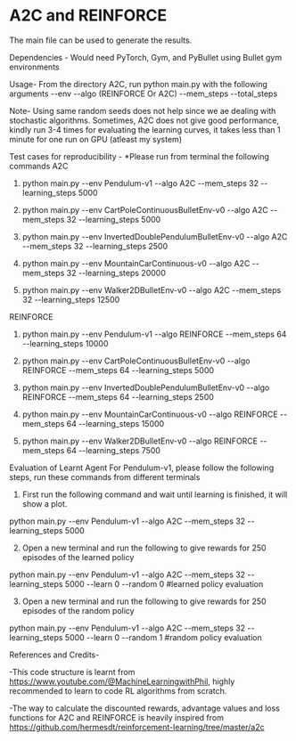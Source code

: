 # A2C and REINFORCE

The main file can be used to generate the results. 

Dependencies - Would need PyTorch, Gym, and PyBullet using Bullet gym environments

Usage- From the directory A2C, run python main.py with the following arguments
--env
--algo (REINFORCE Or A2C)
--mem_steps
--total_steps

Note- Using same random seeds does not help since we ae dealing with stochastic algorithms. Sometimes, A2C does not give good performance, kindly run 3-4 times for evaluating the learning curves, it takes less than 1 minute for one run on GPU (atleast my system)


Test cases for reproducibility - 
*Please run from terminal the following commands
A2C
1) python main.py --env Pendulum-v1 --algo A2C --mem_steps 32 --learning_steps 5000

2) python main.py --env CartPoleContinuousBulletEnv-v0 --algo A2C --mem_steps 32 --learning_steps 5000

3) python main.py --env InvertedDoublePendulumBulletEnv-v0 --algo A2C --mem_steps 32 --learning_steps 2500

4) python main.py --env MountainCarContinuous-v0 --algo A2C --mem_steps 32 --learning_steps 20000

5) python main.py --env Walker2DBulletEnv-v0 --algo A2C --mem_steps 32 --learning_steps 12500

REINFORCE
1) python main.py --env Pendulum-v1 --algo REINFORCE --mem_steps 64 --learning_steps 10000

2) python main.py --env CartPoleContinuousBulletEnv-v0 --algo REINFORCE --mem_steps 64 --learning_steps 5000

3) python main.py --env InvertedDoublePendulumBulletEnv-v0 --algo REINFORCE --mem_steps 64 --learning_steps 2500

4) python main.py --env MountainCarContinuous-v0 --algo REINFORCE --mem_steps 64 --learning_steps 15000

5) python main.py --env Walker2DBulletEnv-v0 --algo REINFORCE --mem_steps 64 --learning_steps 7500



Evaluation of Learnt Agent
For Pendulum-v1, please follow the following steps, run these commands from different terminals

1) First run the following command and wait until learning is finished, it will show a plot.

python main.py --env Pendulum-v1 --algo A2C --mem_steps 32 --learning_steps 5000

2) Open a new terminal and run the following to give rewards for 250 episodes of the learned policy

python main.py --env Pendulum-v1 --algo A2C --mem_steps 32 --learning_steps 5000 --learn 0 --random 0
#learned policy evaluation

3) Open a new terminal and run the following to give rewards for 250 episodes of the random policy

python main.py --env Pendulum-v1 --algo A2C --mem_steps 32 --learning_steps 5000 --learn 0 --random 1
#random policy evaluation



References and Credits-

-This code structure is learnt from https://www.youtube.com/@MachineLearningwithPhil, highly recommended to learn to code RL algorithms from scratch.

-The way to calculate the discounted rewards, advantage values and loss functions for A2C and REINFORCE is heavily inspired from https://github.com/hermesdt/reinforcement-learning/tree/master/a2c

